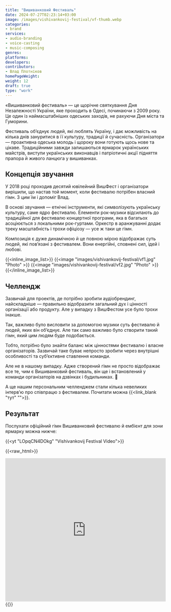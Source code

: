 ```yaml
---
title: "Вишиванковий Фестиваль"
date: 2024-07-27T02:23:14+03:00
image: /images/vishivankovij-festival/vf-thumb.webp
categories:
- brand
services:
- audio-branding
- voice-casting
- music-composing
genres:
platforms:
developers:
contributors:
- Влад Плотніков
homePageWeight:
weight: 12
draft: true
type: "work"
---
```


«Вишиванковий фестиваль» — це щорічне святкування Дня Незалежності України, яке проходить в Одесі, починаючи з 2009 року. Це один із наймасштабніших одеських заходів, не рахуючи Дня міста та Гуморини.

Фестиваль об’єднує людей, які люблять Україну, і дає можливість на кілька днів зануритися в її культуру, традиції й сучасність. Організатори — проактивна одеська молодь і щороку вони готують щось нове та цікаве. Традиційними завжди залишаються ярмарок українських майстрів, виступи українських виконавців і патріотичні акції підняття прапора й живого ланцюга у вишиванках.

## Концепція звучання

У 2018 році проходив десятий ювілейний ВишФест і організатори вирішили, що настав той момент, коли фестивалю потрібен власний гімн. З цим їм і допоміг Влад.

В основі звучання — етнічні інструменти, які символізують українську культуру, саме ядро ​​фестивалю. Елементи рок-музики відсилають до традиційної для фестивалю концертної програми, яка в багатьох асоціюється з локальними рок-гуртами. Оркестр в аранжуванні додає треку масштабність і трохи офіціозу — усе ж таки це гімн.

Композиція є дуже динамічною й це повною мірою відображає суть людей, які пов’язані з фестивалем. Вони енергійні, сповнені сил, ідей і любові.

{{<inline_image_list>}}
{{<image "images/vishivankovij-festival/vf1.jpg" "Photo" >}}
{{<image "images/vishivankovij-festival/vf2.jpg" "Photo" >}}
{{</inline_image_list>}}

## Челлендж

Зазвичай для проектів, де потрібно зробити аудіобрендинг, найскладніше — правильно відобразити загальний дух і цінності організації або продукту. Але у випадку з ВишФестом усе було трохи інакше.

Так, важливо було висловити за допомогою музики суть фестивалю й людей, яких він об’єднує. Але так само важливо було створити такий гімн, який цим людям буде подобається.

Тобто, потрібно було знайти баланс між цінностями фестивалю і власне організаторів. Зазвичай таке буває непросто зробити через внутрішні особливості та суб’єктивне ставлення команди.

Але не в нашому випадку. Адже створений гімн не просто відображає все те, чим є Вишиванковий фестиваль, він ще і встановлений у команди організаторів на дзвінках і будильниках. 🙂

А ще нашим персональним челленджем стали кілька невеликих інтерв’ю про співпрацю з фестивалем. Почитати можна {{<link_blank "тут" "">}}.

## Результат

Послухати офіційний гімн Вишиванковий фестивалю й ембієнт для зони ярмарку можна нижче:

{{<yt "LOpqCN4DOkg" "Vishivankovij Festival Video">}}

{{<raw_html>}}
<iframe loading="lazy" width="100%" height="450" scrolling="no" frameborder="no" allow="autoplay" src="https://w.soundcloud.com/player/?url=https%3A//api.soundcloud.com/playlists/579890934&amp;color=%23f23b0d&amp;auto_play=false&amp;hide_related=false&amp;show_comments=true&amp;show_user=true&amp;show_reposts=false&amp;show_teaser=true"></iframe>
{{</raw_html>}}